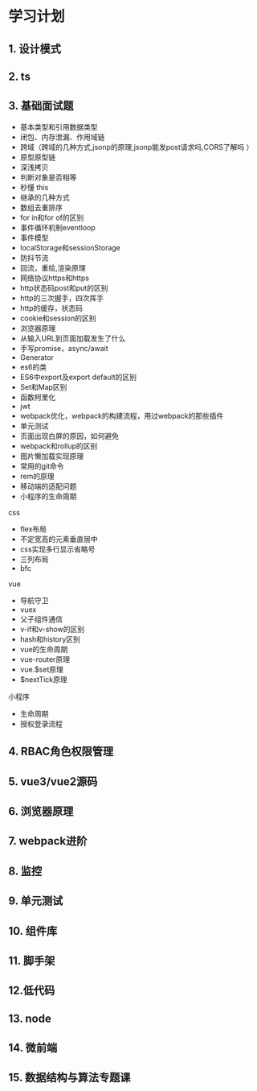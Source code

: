 # 学习计划

## 1. 设计模式

## 2. ts

## 3. 基础面试题
  - 基本类型和引用数据类型
  - 闭包、内存泄漏、作用域链
  - 跨域（跨域的几种方式,jsonp的原理,jsonp能发post请求吗,CORS了解吗 ）
  - 原型原型链
  - 深浅拷贝
  - 判断对象是否相等
  - 秒懂 this   
  - 继承的几种方式
  - 数组去重排序
  - for in和for of的区别
  - 事件循环机制eventloop
  - 事件模型  
  - localStorage和sessionStorage
  - 防抖节流
  - 回流，重绘,渲染原理
  - 网络协议https和https
  - http状态码post和put的区别
  - http的三次握手，四次挥手
  - http的缓存，状态码
  - cookie和session的区别
  - 浏览器原理
  - 从输入URL到页面加载发生了什么
  - 手写promise，async/await
  - Generator
  - es6的类
  - ES6中export及export default的区别
  - Set和Map区别
  - 函数柯里化
  - jwt
  - webpack优化，webpack的构建流程，用过webpack的那些插件
  - 单元测试
  - 页面出现白屏的原因，如何避免
  - webpack和rollup的区别
  - 图片懒加载实现原理 
  - 常用的git命令
  - rem的原理
  - 移动端的适配问题
  - 小程序的生命周期

  css
  - flex布局
  - 不定宽高的元素垂直居中 
  - css实现多行显示省略号
  - 三列布局
  - bfc

  vue
  - 导航守卫
  - vuex
  - 父子组件通信
  - v-if和v-show的区别
  - hash和history区别
  - vue的生命周期
  - vue-router原理
  - vue.$set原理
  - $nextTick原理

  小程序
  - 生命周期
  - 授权登录流程


## 4. RBAC角色权限管理
## 5. vue3/vue2源码

## 6. 浏览器原理

## 7. webpack进阶

## 8. 监控

## 9. 单元测试

## 10. 组件库

## 11. 脚手架

## 12.低代码

## 13. node

## 14. 微前端


## 15.  数据结构与算法专题课